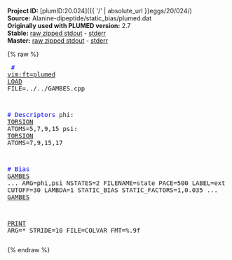 **Project ID:** [plumID:20.024]({{ '/' | absolute_url }}eggs/20/024/)  
**Source:** Alanine-dipeptide/static_bias/plumed.dat  
**Originally used with PLUMED version:** 2.7  
**Stable:** [raw zipped stdout](plumed.dat.plumed.stdout.txt.zip) - [stderr](plumed.dat.plumed.stderr)  
**Master:** [raw zipped stdout](plumed.dat.plumed_master.stdout.txt.zip) - [stderr](plumed.dat.plumed_master.stderr)  

{% raw %}<pre>
<span style="color:blue"># <a href="https://plumed.github.io/doc-master/user-doc/html/_vim_syntax.html">vim:ft=plumed</a></span>
<a href="https://plumed.github.io/doc-master/user-doc/html/_l_o_a_d.html">LOAD</a> FILE=../../GAMBES.cpp

<span style="color:blue"># Descriptors</span>
phi: <a href="https://plumed.github.io/doc-master/user-doc/html/_t_o_r_s_i_o_n.html">TORSION</a> ATOMS=5,7,9,15
psi: <a href="https://plumed.github.io/doc-master/user-doc/html/_t_o_r_s_i_o_n.html">TORSION</a> ATOMS=7,9,15,17

<span style="color:blue"># Bias</span>
<a href="https://plumed.github.io/doc-master/user-doc/html/_g_a_m_b_e_s.html">GAMBES</a> ...
  ARG=phi,psi
  NSTATES=2
  FILENAME=state
  PACE=500
  LABEL=ext
  BIAS_CUTOFF
  CUTOFF=30
  LAMBDA=1
  STATIC_BIAS
  STATIC_FACTORS=1,0.035
... <a href="https://plumed.github.io/doc-master/user-doc/html/_g_a_m_b_e_s.html">GAMBES</a>



<a href="https://plumed.github.io/doc-master/user-doc/html/_p_r_i_n_t.html">PRINT</a> ARG=* STRIDE=10 FILE=COLVAR FMT=%.9f
</pre>{% endraw %}

